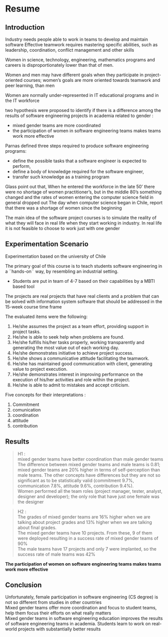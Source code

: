 # Resume


## Introduction         

Industry needs people able to work in teams to develop and maintain software
Effective teamwork requires mastering specific abilities, such as leadership, coordination, conflict management and other skills

Women in science, technology, engineering, mathematics programs and careers is disproportionately lower than that of men.

Women and men may have different goals when they participate in project-oriented courses; women’s goals are more oriented towards teamwork and peer learning, than men 

Women are normally under-represented in IT educational programs and in the IT workforce 

two hypothesis were proposed to identify if there is a difference among the results of software engineering projects in academia related to gender : 
- mixed gender teams are more coordinated
-  the participation of women in software engineering teams makes teams work more effective 

Parnas defined three steps required to produce software engineering programs: 
- define the possible tasks that a software engineer is expected to perform,
- define a body of knowledge required for the software engineer, 
- transfer such knowledge as a training program


Glass point out that, When he entered the workforce in the late 50’ there were no shortage of women practitioner’s, but in the middle 80’s something changed and the rates of women entering the computer science field in general dropped out
The day when computer science began in Chile, report that there was a shortage of women since the beginning

The main idea of the software project courses is to simulate the reality of what they will face 
in real life when they start working in industry. In real life it is not feasible to choose to work just with one gender

## Experimentation Scenario  

Experimentation based on the university of Chile 

The primary goal of this course is to teach students software engineering in a ¨hands-on¨ way, by resembling an industrial setting. 

 - Students are put in team of 4-7 based on their capabilities by a MBTI based tool

 The projects are real projects that have real clients and a problem that can be solved with information system software that should be addressed in the 15-week course time frame

The evaluated items were the following: 
1. He/she assumes the project as a team effort, providing support in project tasks. 
2. He/she is able to seek help when problems are found. 
3. He/she fulfills his/her tasks properly, working transparently and generating the most value out of each working day. 
4. He/she demonstrates initiative to achieve project success. 
5. He/she shows a communicative attitude facilitating the teamwork. 
6. He/she has maintained good communication with client, generating value to project execution. 
7. He/she demonstrates interest in improving performance on the execution of his/her activities and role within the project. 
8. He/she is able to admit to mistakes and accept criticism. 

Five concepts for their interpretations : 
1. Commitment 
2. comunication
3. coordination
4. attitude
5. contribution

##  Results 

> H1 :  
mixed gender teams have better coordination than male gender teams   
The difference between mixed gender teams and male teams is 0.81; mixed gender teams are 20% higher in terms of self-perception than male teams. 
The other concepts have differences but they are not so significant as to be statistically valid (commitment 9.7%, communication 7.8%, attitude 9.6%, contribution 9.4%).  
Women performed all the team roles (project manager, tester, analyst, designer and developer); the only role that have just one female was the 
designer

>H2 :   
The grades of mixed gender teams are 16% higher when we are talking about project grades and 13% higher when we are talking about final grades.   
The mixed gender teams have 10 projects. From these, 9 of them were deployed resulting in a success rate of mixed gender teams of 90%  
The male teams have 17 projects and only 7 were implanted, so the success rate of male teams was 42%

**The participation of women on software engineering teams makes teams work more effective**

## Conclusion 

Unfortunately, female participation in software engineering (CS degree) is not so different from studies in other countries   
Mixed gender teams offer more coordination and focus to student teams, help them focus their efforts on what really matters   
Mixed gender teams in software engineering education improves the results of software engineering teams in academia. Students learn to work on real-world projects with substantially better results
